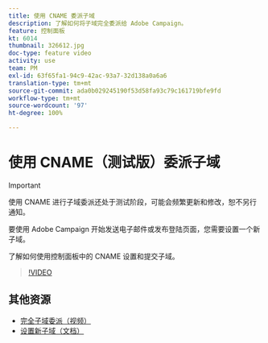 ```yaml
---
title: 使用 CNAME 委派子域
description: 了解如何将子域完全委派给 Adobe Campaign。
feature: 控制面板
kt: 6014
thumbnail: 326612.jpg
doc-type: feature video
activity: use
team: PM
exl-id: 63f65fa1-94c9-42ac-93a7-32d138a0a6a6
translation-type: tm+mt
source-git-commit: ada0b029245190f53d58fa93c79c161719bfe9fd
workflow-type: tm+mt
source-wordcount: '97'
ht-degree: 100%

---
```


# 使用 CNAME（测试版）委派子域

>[!IMPORTANT]
>
> 使用 CNAME 进行子域委派还处于测试阶段，可能会频繁更新和修改，恕不另行通知。

要使用 Adobe Campaign 开始发送电子邮件或发布登陆页面，您需要设置一个新子域。

了解如何使用控制面板中的 CNAME 设置和提交子域。

>[!VIDEO](https://video.tv.adobe.com/v/326612?quality=12)

## 其他资源

* [完全子域委派（视频）](./subdomain-delegation.md)
* [设置新子域（文档）](https://docs.adobe.com/content/help/zh-Hans/control-panel/using/subdomains-and-certificates/setting-up-new-subdomain.html)

